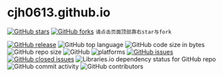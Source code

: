# cjh0613.github.io
[![GitHub stars](https://img.shields.io/github/stars/cjh0613/cjh0613.github.io.svg?style=social)](https://github.com/cjh0613/cjh0613.github.io/stargazers)     [![GitHub forks](https://img.shields.io/github/forks/cjh0613/cjh0613.github.io.svg?style=social)](https://github.com/cjh0613/cjh0613.github.io/network/members)  `请点击页面顶部靠右star与fork`


[![GitHub release](https://img.shields.io/github/release/cjh0613/cjh0613.github.io.svg?label=%E7%89%88%E6%9C%AC)](https://github.com/cjh0613/cjh0613.github.io/releases/tag/)   ![GitHub top language](https://img.shields.io/github/languages/top/cjh0613/cjh0613.github.io.svg)  ![GitHub code size in bytes](https://img.shields.io/github/languages/code-size/cjh0613/cjh0613.github.io.svg)  ![GitHub repo size](https://img.shields.io/github/repo-size/cjh0613/cjh0613.github.io.svg) ![GitHub](https://img.shields.io/github/license/cjh0613/cjh0613.github.io.svg) ![platforms](https://img.shields.io/badge/platform-win32%20%7C%20win64%20%7C%20linux%20%7C%20osx-brightgreen.svg)     [![GitHub issues](https://img.shields.io/github/issues/cjh0613/cjh0613.github.io.svg)](https://github.com/cjh0613/cjh0613.github.io/issues)  [![GitHub closed issues](https://img.shields.io/github/issues-closed/cjh0613/cjh0613.github.io.svg)](https://github.com/cjh0613/cjh0613.github.io/issues?q=is%3Aissue+is%3Aclosed) ![Libraries.io dependency status for GitHub repo](https://img.shields.io/librariesio/github/cjh0613/cjh0613.github.io.svg)   ![GitHub commit activity](https://img.shields.io/github/commit-activity/m/cjh0613/cjh0613.github.io.svg)  ![GitHub contributors](https://img.shields.io/github/contributors/cjh0613/cjh0613.github.io.svg)
